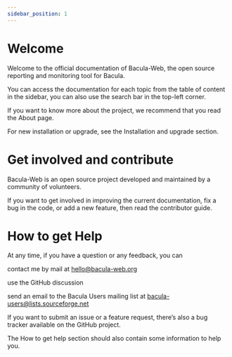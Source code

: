 ```yaml
---
sidebar_position: 1
---
```


# Welcome

Welcome to the official documentation of Bacula-Web, the open source reporting and monitoring tool for Bacula.

You can access the documentation for each topic from the table of content in the sidebar, you can also use the search bar in the top-left corner.

If you want to know more about the project, we recommend that you read the About page.

For new installation or upgrade, see the Installation and upgrade section.

# Get involved and contribute

Bacula-Web is an open source project developed and maintained by a community of volunteers.

If you want to get involved in improving the current documentation, fix a bug in the code, or add a new feature, then read the contributor guide.

# How to get Help

At any time, if you have a question or any feedback, you can

contact me by mail at hello@bacula-web.org

use the GitHub discussion

send an email to the Bacula Users mailing list at bacula-users@lists.sourceforge.net

If you want to submit an issue or a feature request, there’s also a bug tracker available on the GitHub project.

The How to get help section should also contain some information to help you.
